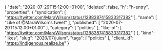 {
  "date": "2020-07-29T15:12:00+01:00",
  "deleted": false,
  "h": "h-entry",
  "properties": {
    "syndication": [
      "https://twitter.com/MaraWilson/status/1288387415833317382"
    ],
    "name": [
      "Like of @MaraWilson's tweet"
    ],
    "published": [
      "2020-07-29T15:12:00+01:00"
    ],
    "category": [
      "politics"
    ],
    "like-of": [
      "https://twitter.com/MaraWilson/status/1288387415833317382"
    ]
  },
  "kind": "likes",
  "slug": "2020/07/juium",
  "tags": [
    "politics"
  ],
  "client_id": "https://indigenous.realize.be"
}
